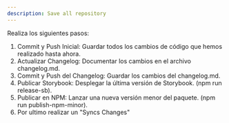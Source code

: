 ```yaml
---
description: Save all repository
---
```


Realiza los siguientes pasos:

1. Commit y Push Inicial: Guardar todos los cambios de código que hemos realizado hasta ahora.
2. Actualizar Changelog: Documentar los cambios en el archivo changelog.md.
3. Commit y Push del Changelog: Guardar los cambios del changelog.md.
4. Publicar Storybook: Desplegar la última versión de Storybook. (npm run release-sb).
5. Publicar en NPM: Lanzar una nueva versión menor del paquete. (npm run publish-npm-minor).
6. Por ultimo realizar un "Syncs Changes"